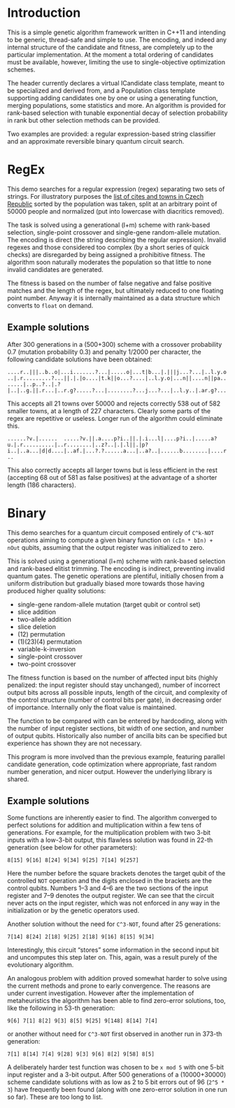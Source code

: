 # Introduction

This is a simple genetic algorithm framework written in C++11 and intending to 
be generic, thread-safe and simple to use. The encoding, and indeed any 
internal structure of the candidate and fitness, are completely up to the 
particular implementation. At the moment a total ordering of candidates must 
be available, however, limiting the use to single-objective optimization 
schemes.

The header currently declares a virtual ICandidate class template, meant to be 
specialized and derived from, and a Population class template supporting 
adding candidates one by one or using a generating function, merging 
populations, some statistics and more. An algorithm is provided for rank-based 
selection with tunable exponential decay of selection probability in rank but 
other selection methods can be provided.

Two examples are provided: a regular expression-based string classifier and 
an approximate reversible binary quantum circuit search.

# RegEx

This demo searches for a regular expression (regex) separating two sets of 
strings.  For illustratory purposes the [list of cites and towns in Czech 
Republic](https://cs.wikipedia.org/wiki/Seznam_m%C4%9Bst_v_%C4%8Cesku_podle_po%C4%8Dtu_obyvatel) 
sorted by the population was taken, split at an arbitrary point of 50000 
people and normalized (put into lowercase with diacritics removed).

The task is solved using a generational (l+m) scheme with rank-based 
selection, single-point crossover and single-gene random-allele mutation. The 
encoding is direct (the string describing the regular expression). Invalid 
regexes and those considered too complex (by a short series of quick checks) 
are disregarded by being assigned a prohibitive fitness. The algorithm soon 
naturally moderates the population so that little to none invalid candidates 
are generated.

The fitness is based on the number of false negative and false positive 
matches and the length of the regex, but ultimately reduced to one floating 
point number.  Anyway it is internally maintained as a data structure which 
converts to `float` on demand.

## Example solutions

After 300 generations in a (500+300) scheme with a crossover probability 0.7 
(mutation probability 0.3) and penalty 1/2000 per character, the following 
candidate solutions have been obtained:

`....r..|||..b..o|...i.......?...|.....o|...t|b...|.|||j...?...|..l.y.o..|.r.........?...||.|.|o....|t.k||o...?....|..l.y.o|...n||....n||pa.......|..p..?..|.?|..|..g.||.r...|..r.g?.....?...|........?...j...?...|..l.y..|.ar.g?...`

This accepts all 21 towns over 50000 and rejects correctly 538 out of 582 
smaller towns, at a length of 227 characters. Clearly some parts of the regex 
are repetitive or useless. Longer run of the algorithm could eliminate this.

`......?v.|......  .....?v.||.a....p?i..||.|.i...l|....p?i..|.....a?u.|.r..........|..r........|..z?..|.|.l||.|p?i..|..a...|d|d....|..af.|...?.?......a...|..a?..|......b........|....r..`

This also correctly accepts all larger towns but is less efficient in the rest 
(accepting 68 out of 581 as false positives) at the advantage of a shorter 
length (186 characters).


# Binary

This demo searches for a quantum circuit composed entirely of `C^k-NOT` 
operations aiming to compute a given binary function on `(cIn * bIn) + nOut`
qubits, assuming that the output register was initialized to zero.

This is solved using a generational (l+m) scheme with rank-based selection and 
rank-based elitist trimming. The encoding is indirect, preventing invalid 
quantum gates. The genetic operations are plentiful, initially chosen from 
a uniform distribution but gradually biased more towards those having produced 
higher quality solutions:

* single-gene random-allele mutation (target qubit or control set)
* slice addition
* two-allele addition
* slice deletion
* (12) permutation
* (1)(23)(4) permutation
* variable-k-inversion
* single-point crossover
* two-point crossover

The fitness function is based on the number of affected input bits (highly 
penalized: the input register should stay unchanged), number of incorrect 
output bits across all possible inputs, length of the circuit, and complexity 
of the control structure (number of control bits per gate), in decreasing 
order of importance. Internally only the float value is maintained.

The function to be compared with can be entered by hardcoding, along with the 
number of input register sections, bit width of one section, and number of 
output qubits. Historically also number of ancilla bits can be specified but 
experience has shown they are not necessary.

This program is more involved than the previous example, featuring parallel 
candidate generation, code optimization where appropriate, fast random number 
generation, and nicer output. However the underlying library is shared.

## Example solutions

Some functions are inherently easier to find. The algorithm converged to 
perfect solutions for addition and multiplication within a few tens of 
generations. For example, for the multiplication problem with two 3-bit 
inputs with a low-3-bit output, this flawless solution was found in 22-th
generation (see below for other parameters):

`8[15] 9[16] 8[24] 9[34] 9[25] 7[14] 9[257]`

Here the number before the square brackets denotes the target qubit of the 
controlled `NOT` operation and the digits enclosed in the brackets are the 
control qubits. Numbers 1–3 and 4–6 are the two sections of the input register 
and 7–9 denotes the output register. We can see that the circuit never acts 
on the input register, which was not enforced in any way in the initialization 
or by the genetic operators used.

Another solution without the need for `C^3-NOT`, found after 25 generations:

`7[14] 8[24] 2[18] 9[25] 2[18] 9[16] 8[15] 9[34]`

Interestingly, this circuit “stores” some information in the second input bit 
and uncomputes this step later on. This, again, was a result purely of the 
evolutionary algorithm.

An analogous problem with addition proved somewhat harder to solve using the 
current methods and prone to early convergence. The reasons are under current 
investigation. However after the implementation of metaheuristics the 
algorithm has been able to find zero-error solutions, too, like the following 
in 53-th generation:

`9[6] 7[1] 8[2] 9[3] 8[5] 9[25] 9[148] 8[14] 7[4]`

or another without need for `C^3-NOT` first observed in another run in 373-th 
generation:

`7[1] 8[14] 7[4] 9[28] 9[3] 9[6] 8[2] 9[58] 8[5]`

A deliberately harder test function was chosen to be `x mod 5` with one 5-bit 
input register and a 3-bit output. After 500 generations of a (10000+30000) 
scheme candidate solutions with as low as 2 to 5 bit errors out of 96 (`2^5 *
3`) have frequently been found (along with one zero-error solution in one run
so far). These are too long to list.
